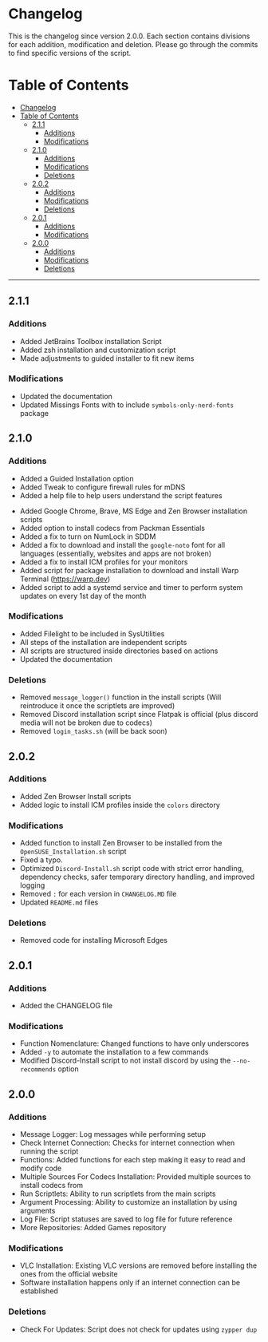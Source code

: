 # Changelog

This is the changelog since version 2.0.0. Each section contains divisions for each addition, modification and deletion. Please go through the commits to find specific versions of the script.

# Table of Contents
- [Changelog](#changelog)
- [Table of Contents](#table-of-contents)
  - [2.1.1](#211)
    - [Additions](#additions)
    - [Modifications](#modifications)
  - [2.1.0](#210)
    - [Additions](#additions-1)
    - [Modifications](#modifications-1)
    - [Deletions](#deletions)
  - [2.0.2](#202)
    - [Additions](#additions-2)
    - [Modifications](#modifications-2)
    - [Deletions](#deletions-1)
  - [2.0.1](#201)
    - [Additions](#additions-3)
    - [Modifications](#modifications-3)
  - [2.0.0](#200)
    - [Additions](#additions-4)
    - [Modifications](#modifications-4)
    - [Deletions](#deletions-2)

---

## 2.1.1

### Additions

+ Added JetBrains Toolbox installation Script
+ Added zsh installation and customization script
+ Made adjustments to guided installer to fit new items

### Modifications

* Updated the documentation
* Updated Missings Fonts with to include `symbols-only-nerd-fonts` package

## 2.1.0

### Additions

* Added a Guided Installation option
* Added Tweak to configure firewall rules for mDNS
* Added a help file to help users understand the script features
+ Added Google Chrome, Brave, MS Edge and Zen Browser installation scripts
+ Added option to install codecs from Packman Essentials
+ Added a fix to turn on NumLock in SDDM
+ Added a fix to download and install the `google-noto` font for all languages (essentially, websites and apps are not broken)
+ Added a fix to install ICM profiles for your monitors
+ Added script for package installation to download and install Warp Terminal (https://warp.dev)
+ Added script to add a systemd service and timer to perform system updates on every 1st day of the month

### Modifications

* Added Filelight to be included in SysUtilities
* All steps of the installation are independent scripts
* All scripts are structured inside directories based on actions
* Updated the documentation

### Deletions

- Removed `message_logger()` function in the install scripts (Will reintroduce it once the scriptlets are improved)
- Removed Discord installation script since Flatpak is official (plus discord media will not be broken due to codecs)
- Removed `login_tasks.sh` (will be back soon)

## 2.0.2

### Additions

+ Added Zen Browser Install scripts
+ Added logic to install ICM profiles inside the `colors` directory

### Modifications

* Added function to install Zen Browser to be installed from the `OpenSUSE_Installation.sh` script
* Fixed a typo.
* Optimized `Discord-Install.sh` script code with strict error handling, dependency checks, safer temporary directory handling, and improved logging
* Removed `:` for each version in `CHANGELOG.MD` file
* Updated `README.md` files

### Deletions

- Removed code for installing Microsoft Edges


## 2.0.1

### Additions

+ Added the CHANGELOG file

### Modifications

* Function Nomenclature: Changed functions to have only underscores
* Added `-y` to automate the installation to a few commands
* Modified Discord-Install script to not install discord by using the `--no-recommends` option

## 2.0.0

### Additions

+ Message Logger: Log messages while performing setup
+ Check Internet Connection: Checks for internet connection when running the script
+ Functions: Added functions for each step making it easy to read and modify code
+ Multiple Sources For Codecs Installation: Provided multiple sources to install codecs from
+ Run Scriptlets: Ability to run scriptlets from the main scripts
+ Argument Processing: Ability to customize an installation by using arguments
+ Log File: Script statuses are saved to log file for future reference
+ More Repositories: Added Games repository

### Modifications

* VLC Installation: Existing VLC versions are removed before installing the ones from the official website
* Software installation happens only if an internet connection can be established

### Deletions

- Check For Updates: Script does not check for updates using `zypper dup`
